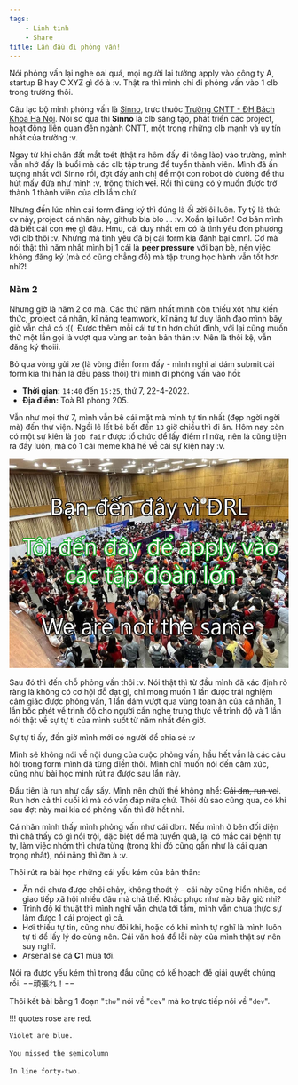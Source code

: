 ```yaml
---
tags:
    - Linh tinh
    - Share
title: Lần đầu đi phỏng vấn!
---
```


Nói phỏng vấn lại nghe oai quá, mọi người lại tưởng apply vào công ty A, startup B hay C XYZ gì đó à :v. Thật ra thì mình chỉ đi phỏng vấn vào 1 clb trong trường thôi. 

Câu lạc bộ mình phỏng vấn là [Sinno](http://sinno.soict.ai/), trực thuộc [Trường CNTT - ĐH Bách Khoa Hà Nội](https://soict.hust.edu.vn/). Nói sơ qua thì **Sinno** là clb sáng tạo, phát triển các project, hoạt động liên quan đến ngành CNTT, một trong những clb mạnh và uy tín nhất của trường :v. 

Ngay từ khi chân đất mắt toét (thật ra hôm đấy đi tông lào) vào trường, mình vẫn nhớ đấy là buổi mà các clb tập trung để tuyển thành viên. Mình đã ấn tượng nhất với Sinno rồi, đợt đấy anh chị để một con robot dò đường để thu hút mấy đứa như mình :v, trông thích ~~vcl~~. Rồi thì cũng có ý muốn được trở thành 1 thành viên của clb lắm chứ. 

Nhưng đến lúc nhìn cái form đăng ký thì đúng là ối zời ôi luôn. Ty tỷ là thứ: cv này, project cá nhân này, github bla blo ... :v.  Xoắn lại luôn! Cơ bản mình đã biết cái con ~~mẹ~~ gì đâu. Hmu, cái duy nhất em có là tình yêu đơn phương với clb thôi :v. Nhưng mà tình yêu đã bị cái form kia đánh bại cmnl. Cơ mà nói thật thì năm nhất mình bị 1 cái là **peer pressure** với bạn bè, nên việc không đăng ký (mà có cũng chẳng đỗ) mà tập trung học hành vẫn tốt hơn nhỉ?!

### Năm 2

Nhưng giờ là năm 2 cơ mà. Các thứ năm nhất mình còn thiếu xót như kiến thức, project cá nhân, kĩ năng teamwork, kĩ năng tư duy lãnh đạo mình bây giờ vẫn chả có :((. Được thêm mỗi cái tự tin hơn chút đỉnh, với lại cũng muốn thử một lần gọi là vượt qua vùng an toàn bản thân :v. Nên là thôi kệ, vẫn đăng ký thoiii. 

Bỏ qua vòng gửi xe (là vòng điền form đấy - mình nghĩ ai dám submit cái form kia thì hẳn là đều pass thôi) thì mình đi phỏng vấn vào hồi:

+ **Thời gian:** `14:40` đến `15:25`, thứ 7, 22-4-2022.
+ **Địa điểm:** Toà B1 phòng 205.

Vẫn như mọi thứ 7, mình vẫn bê cái mặt mà mình tự tin nhất (đẹp ngời ngời mà) đến thư viện. Ngồi lê lết bê bết đến `13` giờ chiều thì đi ăn. Hôm nay còn có một sự kiên là `job fair` được tổ chức để lấy điểm rl nữa, nên là cũng tiện ra đấy luôn, mà có 1 cái meme khá hề về cái sự kiện này :v. 

![](https://github.com/betty2310/everyday/blob/master/_pic/jobfair.png?raw=true)

Sau đó thì đến chỗ phỏng vấn thôi :v. 
Nói thật thì từ đầu mình đã xác định rõ ràng là không có cơ hội đỗ đạt gì, chỉ mong muốn 1 lần được trải nghiệm cảm giác được phỏng vấn, 1 lần dám vượt qua vùng toan àn của cá nhân, 1 lần  bốc phét về trình độ cho người cần nghe trung thực về trình độ và 1 lần nói thật về sự tự ti của mình suốt từ năm nhất đến giờ. 

Sự tự ti ấy, đến giờ mình mới có người để chia sẻ :v

Mình sẽ không nói về nội dung của cuộc phỏng vấn, hầu hết vẫn là các câu hỏi trong form mình đã từng điền thôi. Mình chỉ muốn nói đến cảm xúc, cũng như bài học mình rút ra được sau lần này.

Đầu tiên là run như cầy sấy. Mình nên chửi thề không nhể: ~~Cái dm, run vcl~~. Run hơn cả thi cuối kì mà có vấn đáp nữa chứ. Thôi dù sao cũng qua, có khi sau đợt này mai kia có phỏng vấn thì đỡ hết nhỉ.

Cá nhân mình thấy mình phỏng vấn như cái dbrr. Nếu mình ở bên đối diện thì chả thấy có gì nổi trội, đặc biệt để mà tuyển quả, lại có mắc cái bệnh tự ty, làm việc nhóm thì chưa từng (trong khi đó cũng gần như là cái quan trọng nhất), nói năng thì ỡm à :v. 

Thôi rút ra bài học những cái yếu kém của bản thân:

+ Ăn nói chưa được chôi chảy, không thoát ý - cái này cũng hiển nhiên, có giao tiếp xã hội nhiều đâu mà chả thế. Khắc phục như nào bây giờ nhỉ?
+ Trình độ kĩ thuật thì mình nghĩ vẫn chưa tới tầm, mình vẫn chưa thực sự làm được 1 cái project gì cả.
+ Hơi thiếu tự tin, cũng như đôi khi, hoặc có khi mình tự nghĩ là mình luôn tự ti để lấy lý do cũng nên. Cái văn hoá đổ lỗi này của mình thật sự nên suy nghĩ.
+ Arsenal sẽ đá **C1** mùa tới.

Nói ra được yếu kém thì trong đầu cũng có kế hoạch để giải quyết chúng rồi. ==頑張れ！==

Thôi kết bài bằng 1 đoạn "`thơ`" nói về "`dev`" mà ko trực tiếp nói về "`dev`".

!!! quotes
    rose are red. 

    Violet are blue.

    You missed the semicolumn
    
    In line forty-two. 